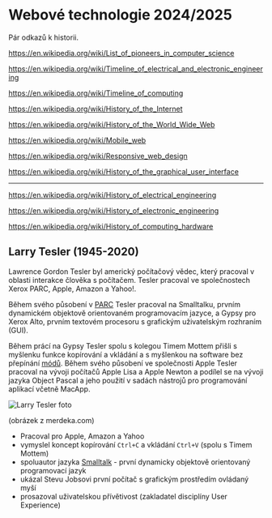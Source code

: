 # Webové technologie 2024/2025


Pár odkazů k historii.

https://en.wikipedia.org/wiki/List_of_pioneers_in_computer_science

https://en.wikipedia.org/wiki/Timeline_of_electrical_and_electronic_engineering

https://en.wikipedia.org/wiki/Timeline_of_computing

https://en.wikipedia.org/wiki/History_of_the_Internet

https://en.wikipedia.org/wiki/History_of_the_World_Wide_Web

https://en.wikipedia.org/wiki/Mobile_web

https://en.wikipedia.org/wiki/Responsive_web_design

https://en.wikipedia.org/wiki/History_of_the_graphical_user_interface

---

https://en.wikipedia.org/wiki/History_of_electrical_engineering

https://en.wikipedia.org/wiki/History_of_electronic_engineering

https://en.wikipedia.org/wiki/History_of_computing_hardware

## Larry Tesler (1945-2020)

Lawrence Gordon Tesler byl americký počítačový vědec, který pracoval v oblasti interakce člověka s počítačem. Tesler pracoval ve společnostech Xerox PARC, Apple, Amazon a Yahoo!.

Během svého působení v [PARC](https://en.wikipedia.org/wiki/PARC_(company)) Tesler pracoval na Smalltalku, prvním dynamickém objektově orientovaném programovacím jazyce, a Gypsy pro Xerox Alto, prvním textovém procesoru s grafickým uživatelským rozhraním (GUI).

Během prácí na Gypsy Tesler spolu s kolegou Timem Mottem přišli s myšlenku funkce kopírování a vkládání a s myšlenkou na software bez přepínání [módů](https://en.wikipedia.org/wiki/Mode_(user_interface)). Během svého působení ve společnosti Apple Tesler pracoval na vývoji počítačů Apple Lisa a Apple Newton a podílel se na vývoji jazyka Object Pascal a jeho použití v sadách nástrojů pro programování aplikací včetně MacApp.

![Larry Tesler foto](https://cdns.klimg.com/merdeka.com/i/w/news/2020/02/21/1149381/540x270/larry-tesler-sang-pencipta-copy-cut-dan-paste-meninggal-dunia.jpg)

(obrázek z merdeka.com)

- Pracoval pro Apple, Amazon a Yahoo
- vymyslel koncept kopírování `Ctrl+C` a vkládání `Ctrl+V` (spolu s Timem Mottem)
- spoluautor jazyka [Smalltalk](https://en.wikipedia.org/wiki/Smalltalk) - první dynamicky objektově orientovaný programovací jazyk
- ukázal Stevu Jobsovi první počítač s grafickým prostředím ovládaný myší
- prosazoval uživatelskou přívětivost (zakladatel disciplíny User Experience) 
